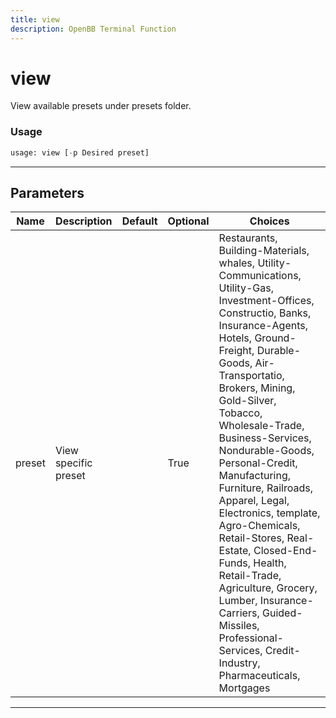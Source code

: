 ```yaml
---
title: view
description: OpenBB Terminal Function
---
```


# view

View available presets under presets folder.

### Usage

```python
usage: view [-p Desired preset]
```

---

## Parameters

| Name | Description | Default | Optional | Choices |
| ---- | ----------- | ------- | -------- | ------- |
| preset | View specific preset |  | True | Restaurants, Building-Materials, whales, Utility-Communications, Utility-Gas, Investment-Offices, Constructio, Banks, Insurance-Agents, Hotels, Ground-Freight, Durable-Goods, Air-Transportatio, Brokers, Mining, Gold-Silver, Tobacco, Wholesale-Trade, Business-Services, Nondurable-Goods, Personal-Credit, Manufacturing, Furniture, Railroads, Apparel, Legal, Electronics, template, Agro-Chemicals, Retail-Stores, Real-Estate, Closed-End-Funds, Health, Retail-Trade, Agriculture, Grocery, Lumber, Insurance-Carriers, Guided-Missiles, Professional-Services, Credit-Industry, Pharmaceuticals, Mortgages |
---

